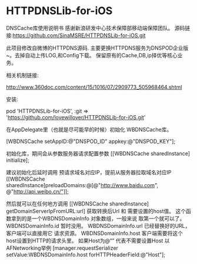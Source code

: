 # HTTPDNSLib-for-iOS
DNSCache库使用说明书
感谢新浪研发中心技术保障部移动端保障团队。
源码链接:https://github.com/SinaMSRE/HTTPDNSLib-for-iOS.git

此项目修改自微博的HTTPDNS源码.
主要更换HTTPDNS服务为DNSPOD企业版~。去掉自动上传LOG,和Config下载。
保留原有的Cache,DB,ip择优等核心业务。

相关机制链接:

http://www.360doc.com/content/15/1016/07/2909773_505968464.shtml

安装:

pod 'HTTPDNSLib-for-iOS', :git => 'https://github.com/lovewillover/HTTPDNSLib-for-iOS.git'

在AppDelegate里（也就是尽可能早的时候）初始化 WBDNSCache库。

[WBDNSCache setAppID:@"DNSPOD_ID" appkey:@"DNSPOD_KEY"];

初始化库，期间会从参数服务器请求配置参数
[[WBDNSCache sharedInstance] initialize];

建议初始化后延时调用 预请求域名对应IP，提前从服务器拉取域名对应IP
[[WBDNSCache sharedInstance]preloadDomains:@[@"http://www.baidu.com", @"http://api.weibo.cn/"]];

然后就可以在任何地方调用
[[WBDNSCache sharedInstance] getDomainServerIpFromURL:url]
获取转换后Url 和 需要设置的host值。
这个函数拿到的是一个WBDNSDomainInfo 对象数组，一般来说 取第一个就可以了。
WBDNSDomainInfo.id 暂时没用。
WBDNSDomainInfo.url 已经替换好的URL， 客户端可以直接用它 请求资源。
WBDNSDomainInfo.host 客户端需要将这个host设置到HTTP的请求头里。 如果Host为@“” 代表不需要设置Host
以AFNetworking举例
[manager.requestSerializer setValue:WBDNSDomainInfo.host forHTTPHeaderField:@"Host"];
